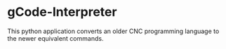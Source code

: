 # gCode-Interpreter
This python application converts an older CNC programming language to the newer equivalent commands. 
